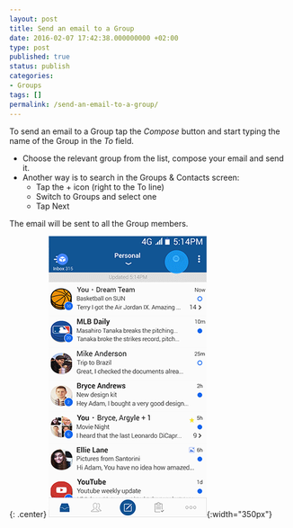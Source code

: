 ```yaml
---
layout: post
title: Send an email to a Group
date: 2016-02-07 17:42:38.000000000 +02:00
type: post
published: true
status: publish
categories:
- Groups
tags: []
permalink: /send-an-email-to-a-group/
---
```


To send an email to a Group tap the *Compose* button and start typing the name of the Group in the *To* field.

* Choose the relevant group from the list, compose your email and send it.
* Another way is to search in the Groups &amp; Contacts screen:
    * Tap the + icon (right to the To line)
    * Switch to Groups and select one
    * Tap Next

The email will be sent to all the Group members.

{: .center}
![Auto Complete](/assets/BlueMail_Auto_Complete_update_2017.gif){:width="350px"}